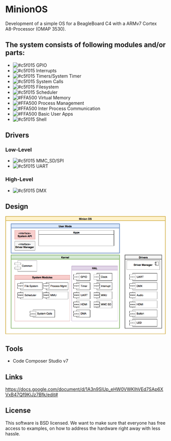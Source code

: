 # MinionOS

Development of a simple OS for a BeagleBoard C4 with a ARMv7 Cortex A8-Processor (OMAP 3530). 

## The system consists of following modules and/or parts:
* ![#c5f015](https://placehold.it/15/c5f015/000000?text=+) GPIO 
* ![#c5f015](https://placehold.it/15/c5f015/000000?text=+) Interrupts 
* ![#c5f015](https://placehold.it/15/c5f015/000000?text=+) Timers/System Timer 
* ![#c5f015](https://placehold.it/15/c5f015/000000?text=+) System Calls
* ![#c5f015](https://placehold.it/15/c5f015/000000?text=+) Filesystem
* ![#c5f015](https://placehold.it/15/c5f015/000000?text=+) Scheduler 
* ![#FFA500](https://placehold.it/15/FFA500/000000?text=+) Virtual Memory 
* ![#FFA500](https://placehold.it/15/FFA500/000000?text=+) Process Management
* ![#FFA500](https://placehold.it/15/FFA500/000000?text=+) Inter Process Communication
* ![#FFA500](https://placehold.it/15/FFA500/000000?text=+) Basic User Apps 
* ![#c5f015](https://placehold.it/15/c5f015/000000?text=+) Shell

## Drivers
### Low-Level
* ![#c5f015](https://placehold.it/15/c5f015/000000?text=+) MMC_SD/SPI
* ![#c5f015](https://placehold.it/15/c5f015/000000?text=+) UART 

### High-Level
* ![#c5f015](https://placehold.it/15/c5f015/000000?text=+) DMX 

## Design
![ArchDesign](Documentation/MinionOS%20Schema.png "Minion OS Architecture Design")

## Tools
* Code Composer Studio v7

## Links
https://docs.google.com/document/d/1A3n9SlUp_eHW0VWKIhVEd7SAp6XVxB47Qf9KiJz7Bfk/edit#

## License
This software is BSD licensed. We want to make sure that everyone has free access to examples, on how to address the hardware right away with less hassle.
